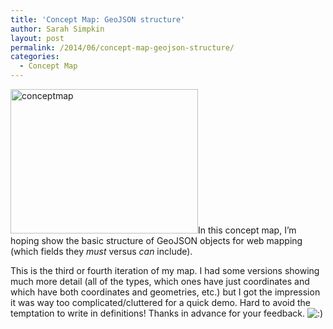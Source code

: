 ```yaml
---
title: 'Concept Map: GeoJSON structure'
author: Sarah Simpkin
layout: post
permalink: /2014/06/concept-map-geojson-structure/
categories:
  - Concept Map
---
```

[<img class="size-medium wp-image-7661 alignleft" alt="conceptmap" src="http://teaching.software-carpentry.org/wp-content/uploads/2014/06/conceptmap-300x231.jpg" width="300" height="231" />][1]In this concept map, I&#8217;m hoping show the basic structure of GeoJSON objects for web mapping (which fields they *must* versus *can* include).

This is the third or fourth iteration of my map. I had some versions showing much more detail (all of the types, which ones have just coordinates and which have both coordinates and geometries, etc.) but I got the impression it was way too complicated/cluttered for a quick demo. Hard to avoid the temptation to write in definitions! Thanks in advance for your feedback. <img src="http://localhost:8080/wp-includes/images/smilies/icon_smile.gif" alt=":)" class="wp-smiley" />

 [1]: http://teaching.software-carpentry.org/wp-content/uploads/2014/06/conceptmap.jpg